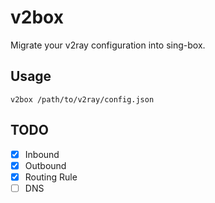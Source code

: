 # v2box

Migrate your v2ray configuration into sing-box.

## Usage

`v2box /path/to/v2ray/config.json`

## TODO

- [x] Inbound
- [x] Outbound
- [x] Routing Rule
- [ ] DNS
